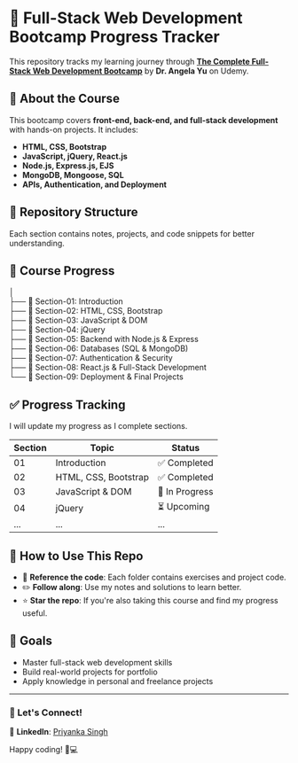 # 🚀 Full-Stack Web Development Bootcamp Progress Tracker  
This repository tracks my learning journey through **[The Complete Full-Stack Web Development Bootcamp](https://www.udemy.com/course/the-complete-web-development-bootcamp/)** by **Dr. Angela Yu** on Udemy.  

## 📌 About the Course  
This bootcamp covers **front-end, back-end, and full-stack development** with hands-on projects. It includes:  
- **HTML, CSS, Bootstrap**  
- **JavaScript, jQuery, React.js**  
- **Node.js, Express.js, EJS**  
- **MongoDB, Mongoose, SQL**  
- **APIs, Authentication, and Deployment**

## 📂 Repository Structure  
Each section contains notes, projects, and code snippets for better understanding.  

## 📁 Course Progress
│
<br/>├── 📂 Section-01: Introduction
<br/>├── 📂 Section-02: HTML, CSS, Bootstrap
<br/>├── 📂 Section-03: JavaScript & DOM
<br/>├── 📂 Section-04: jQuery
<br/>├── 📂 Section-05: Backend with Node.js & Express
<br/>├── 📂 Section-06: Databases (SQL & MongoDB)
<br/>├── 📂 Section-07: Authentication & Security
<br/>├── 📂 Section-08: React.js & Full-Stack Development
<br/>└── 📂 Section-09: Deployment & Final Projects

## ✅ Progress Tracking  
I will update my progress as I complete sections.  

| Section | Topic | Status |
|---------|-------|--------|
| 01 | Introduction | ✅ Completed |
| 02 | HTML, CSS, Bootstrap | ✅ Completed |
| 03 | JavaScript & DOM | 🚧 In Progress |
| 04 | jQuery | ⏳ Upcoming |
| ... | ... | ... |

## 📌 How to Use This Repo  
- 📖 **Reference the code**: Each folder contains exercises and project code.  
- ✏️ **Follow along**: Use my notes and solutions to learn better.  
- ⭐ **Star the repo**: If you're also taking this course and find my progress useful.  

## 🎯 Goals  
- Master full-stack web development skills  
- Build real-world projects for portfolio  
- Apply knowledge in personal and freelance projects  

---

### 📢 Let's Connect!  
💼 **LinkedIn**: [Priyanka Singh](https://www.linkedin.com/in/priyanka-singh-bliss/)  

Happy coding! 🚀💻
